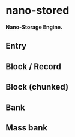 nano-stored
===========

**Nano-Storage Engine.**

## Entry

## Block / Record

## Block (chunked)

## Bank

## Mass bank
